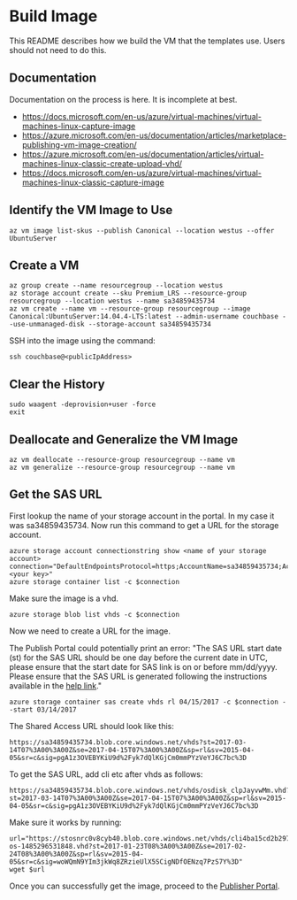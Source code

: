 # Build Image

This README describes how we build the VM that the templates use.  Users should not need to do this.

## Documentation

Documentation on the process is here.  It is incomplete at best.
* https://docs.microsoft.com/en-us/azure/virtual-machines/virtual-machines-linux-capture-image
* https://azure.microsoft.com/en-us/documentation/articles/marketplace-publishing-vm-image-creation/
* https://azure.microsoft.com/en-us/documentation/articles/virtual-machines-linux-classic-create-upload-vhd/
* https://docs.microsoft.com/en-us/azure/virtual-machines/virtual-machines-linux-classic-capture-image

## Identify the VM Image to Use

    az vm image list-skus --publish Canonical --location westus --offer UbuntuServer

## Create a VM

    az group create --name resourcegroup --location westus
    az storage account create --sku Premium_LRS --resource-group resourcegroup --location westus --name sa34859435734
    az vm create --name vm --resource-group resourcegroup --image Canonical:UbuntuServer:14.04.4-LTS:latest --admin-username couchbase --use-unmanaged-disk --storage-account sa34859435734

SSH into the image using the command:

    ssh couchbase@<publicIpAddress>

## Clear the History

    sudo waagent -deprovision+user -force
    exit

## Deallocate and Generalize the VM Image

    az vm deallocate --resource-group resourcegroup --name vm
    az vm generalize --resource-group resourcegroup --name vm

## Get the SAS URL

First lookup the name of your storage account in the portal.  In my case it was sa34859435734.  Now run this command to get a URL for the storage account.

    azure storage account connectionstring show <name of your storage account>
    connection="DefaultEndpointsProtocol=https;AccountName=sa34859435734;AccountKey=<your key>"
    azure storage container list -c $connection

Make sure the image is a vhd.

    azure storage blob list vhds -c $connection

Now we need to create a URL for the image.  

The Publish Portal could potentially print an error: "The SAS URL start date (st) for the SAS URL should be one day before the current date in UTC, please ensure that the start date for SAS link is on or before mm/dd/yyyy. Please ensure that the SAS URL is generated following the instructions available in the [help link](https://docs.microsoft.com/en-us/azure/marketplace-publishing/marketplace-publishing-vm-image-creation)."

    azure storage container sas create vhds rl 04/15/2017 -c $connection --start 03/14/2017

The Shared Access URL should look like this:

    https://sa34859435734.blob.core.windows.net/vhds?st=2017-03-14T07%3A00%3A00Z&se=2017-04-15T07%3A00%3A00Z&sp=rl&sv=2015-04-05&sr=c&sig=pgA1z3OVEBYKiU9d%2Fyk7dQlKGjCm0mmPYzVeYJ6C7bc%3D

To get the SAS URL, add cli etc after vhds as follows:

    https://sa34859435734.blob.core.windows.net/vhds/osdisk_clpJayvwMm.vhd?st=2017-03-14T07%3A00%3A00Z&se=2017-04-15T07%3A00%3A00Z&sp=rl&sv=2015-04-05&sr=c&sig=pgA1z3OVEBYKiU9d%2Fyk7dQlKGjCm0mmPYzVeYJ6C7bc%3D

Make sure it works by running:

    url="https://stosnrc0v8cyb40.blob.core.windows.net/vhds/cli4ba15cd2b2977623-os-1485296531848.vhd?st=2017-01-23T08%3A00%3A00Z&se=2017-02-24T08%3A00%3A00Z&sp=rl&sv=2015-04-05&sr=c&sig=woWQmN9YIm3jkWq8ZRzieUlX5SCigNDfOENzq7PzS7Y%3D"
    wget $url

Once you can successfully get the image, proceed to the [Publisher Portal](https://publish.windowsazure.com).
